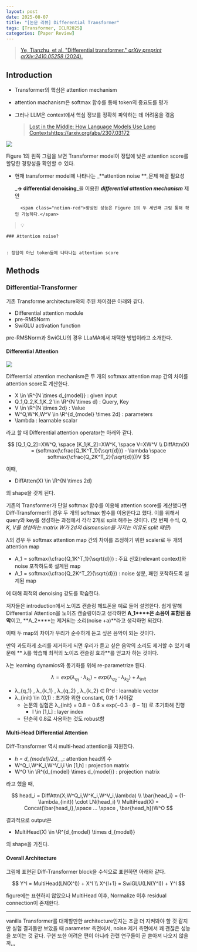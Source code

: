 ```yaml
---
layout: post
date: 2025-08-07
title: "[논문 리뷰] Differential Transformer"
tags: [Transformer, ICLR2025]
categories: [Paper Review]
---
```


> [Ye, Tianzhu, et al. "Differential transformer." ](https://arxiv.org/abs/2410.05258)[_arXiv preprint arXiv:2410.05258_](https://arxiv.org/abs/2410.05258)[ (2024).](https://arxiv.org/abs/2410.05258)



## Introduction

- Transformer의 핵심은 attention mechanism
- attention machanism은 softmax 함수를 통해 token의 중요도를 평가
- 그러나 LLM은 context에서 핵심 정보를 정확히 파악하는 데 어려움을 겪음

	> [Lost in the Middle: How Language Models Use Long Contextshttps://arxiv.org/abs/2307.03172](https://arxiv.org/abs/2307.03172)


![](https://prod-files-secure.s3.us-west-2.amazonaws.com/542b861c-36a8-4051-84e5-8804b6728dba/9083ea56-691a-4752-ae26-47f403431ac8/image.png?X-Amz-Algorithm=AWS4-HMAC-SHA256&X-Amz-Content-Sha256=UNSIGNED-PAYLOAD&X-Amz-Credential=ASIAZI2LB4663LCIV6CM%2F20250817%2Fus-west-2%2Fs3%2Faws4_request&X-Amz-Date=20250817T160101Z&X-Amz-Expires=3600&X-Amz-Security-Token=IQoJb3JpZ2luX2VjEEcaCXVzLXdlc3QtMiJHMEUCIAi5h0Ys57FwiiwYP7dnIdHklbO7Gfy6vXiyt%2Fy3%2B2QnAiEAtcvXaFSsyE%2FYVGooQ0dmXlVxP5FZXlnoIiq%2B5Bl9VOIqiAQIkP%2F%2F%2F%2F%2F%2F%2F%2F%2F%2FARAAGgw2Mzc0MjMxODM4MDUiDBGLNzz2x9hDqDAeuyrcAzp0eAWN5T%2FdC5CPgQGTfGYzYONHSWTxQIUUn23vuU6%2F69E%2BftQWg%2F41uI4qldALwHodZGKRnqwbqvGRs9FRiEuSYhDuisv5%2F1L2Y2Ehtf8P3Urk84U4K6Oam8wwJDwkejpg%2FPlmzOlCFLHK7TCo6sE42e%2FxI8B%2B6vvbS0X7y7D7p931adSht3eSug5iHBCJUGWr%2FKle%2B2U8pSXSB5PyBBf3f7hJglqPqQJMdGJFaKRQMuSX4V2dHsCBokMPRywk4UC92xk9loo84V3%2BbmkP3%2Bkcw3evS7sOwuwSfC075PAKxNdcS%2F5ZbkO2O8%2Bw5uTbtYECUt%2FnBmic6luYFwaBF5%2B03IXnpmS4S4lIGgN79CHzQQfug%2Be%2FeqqD%2FGbsWTUrINwnEvFLA32BqkrsNSuEdKcRuwHv1FEau8MP4B9MiRhNTuUwKcRqYFDNzmBVzkfvc%2Bm42f8A2MamKtOmyE8Ds%2F1CMHDuhaxoqkIMWxblV9Lj%2BjNh4EqDnrX1KXExECnhyiYKqz1nunqB8W%2FRWDFfbIYzwAuR8ZuuEGY16n50nCYdgPPUuBClk2SKeZFSiSfGpyARwa2%2B5rFNkNqboI8C3Ep3pCBmt9cLjNe%2FDlGvPJ5mde2xzfmjuN3r0MGNMITUh8UGOqUB124YZI1ODx9gFfPmQoGwRgJHzcmVrjlhJg0Cxh%2BdqT3EFd4yA2ckmAXUtz2HGhYnq7vT4VsUxD9Tadak4M7p1F1YVFB41nU4QzJxZRwhJK0IItINF70xQJmMnmd7KoM%2BVWSNvthUapwg2DeuEyWThTGpxbK45t0wV4kSUKPwpkOX01%2BPl7vy8oXbc2G71%2FWvfTh6StGLX5Sxm7A2kh9rMcNhdGTr&X-Amz-Signature=99150c5919d0d15c2d39ba8c5fc548d882875d16f2894ffbc20827c754929ee8&X-Amz-SignedHeaders=host&x-amz-checksum-mode=ENABLED&x-id=GetObject)


Figure 1의 왼쪽 그림을 보면 Transformer model이 정답에 낮은 attention score를 할당한 경향성을 확인할 수 있다.

- 현재 transformer model에 나타나는 _**attention noise **_문제 해결 필요성

	_**→ differential denoising**_을 이용한 _**differential attention mechanism**_ 제안


		<span class="notion-red">향상된 성능은 Figure 1의 두 세번째 그림 통해 확인 가능하다.</span>


> 💡 


	### Attention noise?


	: 정답이 아닌 token들에 나타나는 attention score



## Methods



### Differential-Transformer


기존 Transforme architecture와의 주된 차이점은 아래와 같다.

- Differential attention module
- pre-RMSNorm
- SwiGLU activation function

pre-RMSNorm과 SwiGLU의 경우 LLaMA에서 채택한 방법이라고 소개한다.



#### Differential Attention


![](https://prod-files-secure.s3.us-west-2.amazonaws.com/542b861c-36a8-4051-84e5-8804b6728dba/116d70b2-1963-4810-9167-f4c7d8a06e8f/image.png?X-Amz-Algorithm=AWS4-HMAC-SHA256&X-Amz-Content-Sha256=UNSIGNED-PAYLOAD&X-Amz-Credential=ASIAZI2LB4663LCIV6CM%2F20250817%2Fus-west-2%2Fs3%2Faws4_request&X-Amz-Date=20250817T160101Z&X-Amz-Expires=3600&X-Amz-Security-Token=IQoJb3JpZ2luX2VjEEcaCXVzLXdlc3QtMiJHMEUCIAi5h0Ys57FwiiwYP7dnIdHklbO7Gfy6vXiyt%2Fy3%2B2QnAiEAtcvXaFSsyE%2FYVGooQ0dmXlVxP5FZXlnoIiq%2B5Bl9VOIqiAQIkP%2F%2F%2F%2F%2F%2F%2F%2F%2F%2FARAAGgw2Mzc0MjMxODM4MDUiDBGLNzz2x9hDqDAeuyrcAzp0eAWN5T%2FdC5CPgQGTfGYzYONHSWTxQIUUn23vuU6%2F69E%2BftQWg%2F41uI4qldALwHodZGKRnqwbqvGRs9FRiEuSYhDuisv5%2F1L2Y2Ehtf8P3Urk84U4K6Oam8wwJDwkejpg%2FPlmzOlCFLHK7TCo6sE42e%2FxI8B%2B6vvbS0X7y7D7p931adSht3eSug5iHBCJUGWr%2FKle%2B2U8pSXSB5PyBBf3f7hJglqPqQJMdGJFaKRQMuSX4V2dHsCBokMPRywk4UC92xk9loo84V3%2BbmkP3%2Bkcw3evS7sOwuwSfC075PAKxNdcS%2F5ZbkO2O8%2Bw5uTbtYECUt%2FnBmic6luYFwaBF5%2B03IXnpmS4S4lIGgN79CHzQQfug%2Be%2FeqqD%2FGbsWTUrINwnEvFLA32BqkrsNSuEdKcRuwHv1FEau8MP4B9MiRhNTuUwKcRqYFDNzmBVzkfvc%2Bm42f8A2MamKtOmyE8Ds%2F1CMHDuhaxoqkIMWxblV9Lj%2BjNh4EqDnrX1KXExECnhyiYKqz1nunqB8W%2FRWDFfbIYzwAuR8ZuuEGY16n50nCYdgPPUuBClk2SKeZFSiSfGpyARwa2%2B5rFNkNqboI8C3Ep3pCBmt9cLjNe%2FDlGvPJ5mde2xzfmjuN3r0MGNMITUh8UGOqUB124YZI1ODx9gFfPmQoGwRgJHzcmVrjlhJg0Cxh%2BdqT3EFd4yA2ckmAXUtz2HGhYnq7vT4VsUxD9Tadak4M7p1F1YVFB41nU4QzJxZRwhJK0IItINF70xQJmMnmd7KoM%2BVWSNvthUapwg2DeuEyWThTGpxbK45t0wV4kSUKPwpkOX01%2BPl7vy8oXbc2G71%2FWvfTh6StGLX5Sxm7A2kh9rMcNhdGTr&X-Amz-Signature=26a09b0aac4a41a033d10cfa28606eb2eb58a6afc8eb9154185c035d7bf3a4d4&X-Amz-SignedHeaders=host&x-amz-checksum-mode=ENABLED&x-id=GetObject)


Differential attention mechanism은 두 개의 softmax attention map 간의 차이를 attention score로 계산한다.

- X \in \R^{N \times d\_{model}} : given input
- Q\_1,Q\_2,K\_1,K\_2 \in \R^{N \times d} : Query, Key
- V \in \R^{N \times 2d} : Value
- W^Q,W^K,W^V \in \R^{d\_{model} \times 2d} : parameters
- \lambda : learnable scalar

라고 할 때 Differential attention operator는 아래와 같다.


$$
[Q_1;Q_2]=XW^Q, \space [K_1;K_2]=XW^K, \space V=XW^V \\
DiffAttn(X) = (softmax(\cfrac{Q_1K^T_1}{\sqrt{d}}) - \lambda \space softmax(\cfrac{Q_2K^T_2}{\sqrt{d}}))V
$$


이때,

- DiffAtten(X) \in \R^{N \times 2d}

의 shape을 갖게 된다.


기존의 Transformer가 단일 softmax 함수를 이용해 attention score를 계산했다면 Diff-Transformer의 경우 두 개의 softmax 함수를 이용한다고 했다. 이를 위해서 query와 key를 생성하는 과정에서 각각 2개로 split 해주는 것이다. <span class="notion-red">(첫 번째 수식, </span><span class="notion-red">_Q, K, V를 생성하는 matrix W가 2d의 dismension을 가지는 이유도 split 때문_</span><span class="notion-red">)</span>


 λ의 경우 두 softmax attention map 간의 차이를 조정하기 위한 scaler로 두 개의 attention map

- A\_1 = softmax(\cfrac{Q\_1K^T\_1}{\sqrt{d}}) : 주요 신호(relevant context)와 noise 포착하도록 설계된 map
- A\_1 = softmax(\cfrac{Q\_2K^T\_2}{\sqrt{d}}) : noise 성분, 패턴 포착하도록 설계된 map 

에 대해 최적의 denoising 강도를 학습한다.


저자들은 introduction에서 노이즈 캔슬링 헤드폰을 예로 들어 설명한다. 쉽게 말해 Differential Attention을 노이즈 캔슬링이라고 생각하면 **A\_1****은 소음이 포함된 음악**이고, **A\_2****는 제거되는 소리(noise +a)**라고 생각하면 되겠다. 


이때 두 map의 차이가 우리가 순수하게 듣고 싶은 음악이 되는 것이다. 


만약 과도하게 소리를 제거하게 되면 우리가 듣고 싶은 음악의 소리도 제거할 수 있기 때문에 ** λ를 학습해 최적의 노이즈 캔슬링 효과**를 얻고자 하는 것이다.


λ는 learning dynamics와 동기화를 위해 re-parametrize 된다.


$$
\lambda = exp(\lambda_{q_1} \cdot \lambda_{k_1}) - exp(\lambda_{q_2} \cdot \lambda_{k_2}) + \lambda_{init}
$$

- λ\_{q\_1} , λ\_{k\_1} , λ\_{q\_2} , λ\_{k\_2} ∈ R^d : learnable vector
- λ\_{init} \in (0,1) : 초기화 위한 constant, 0과 1 사이값
	- 논문의 실험은 λ\_{init} = 0.8 − 0.6 × exp(−0.3 · (l − 1)) 로 초기화해 진행
		- l \in [1,L] : layer index
	- 단순히 0.8로 사용하는 것도 robust함


#### **Multi-Head Differential Attention**


Diff-Transformer 역시 multi-head attention을 지원한다.

- _h = d\_{model}/2d__ _: attention head의 수
- W^Q\_i,W^K\_i,W^V\_i,i \in [1,h] : projection matrix
- W^O \in \R^{d\_{model} \times d\_{model}} : projection matrix

라고 했을 때,


$$
head_i = DiffAttn(X;W^Q_i,W^K_i,W^V_i,\lambda) \\
\bar{head_i} = (1-\lambda_{init}) \cdot LN(head_i) \\
MultiHead(X) = Concat(\bar{head_i},\space ... \space , \bar{head_h})W^O
$$


결과적으로 output은

- MultiHead(X) \in \R^{d\_{model} \times d\_{model}}

의 shape을 가진다.



#### Overall Architecture


그림에 표현된 Diff-Transformer block을 수식으로 표현하면 아래와 같다.


$$
Y^l = MultiHead(LN(X^l)) + X^l \\
X^{l+1} = SwiGLU(LN(Y^l)) + Y^l
$$


figure에는 표현하지 않았으나 MultiHead 이후, Normalize 이후 residual connection이 존재한다.


---


vanilla Transformer를 대체할만한 architecture인지는 조금 더 지켜봐야 할 것 같지만 실험 결과들만 보았을 때 parameter 측면에서, noise 제거 측면에서 꽤 괜찮은 성능을 보이는 것 같다. 구현 또한 어려운 편이 아니라 관련 연구들이 곧 쏟아져 나오지 않을까,,,

